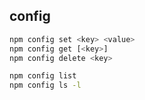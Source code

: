 ## config
```bash
npm config set <key> <value>
npm config get [<key>]
npm config delete <key>

npm config list
npm config ls -l
```
